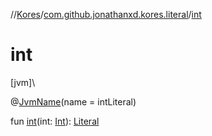 //[Kores](../../index.md)/[com.github.jonathanxd.kores.literal](index.md)/[int](int.md)

# int

[jvm]\

@[JvmName](https://kotlinlang.org/api/latest/jvm/stdlib/kotlin.jvm/-jvm-name/index.html)(name = intLiteral)

fun [int](int.md)(int: [Int](https://kotlinlang.org/api/latest/jvm/stdlib/kotlin/-int/index.html)): [Literal](-literal/index.md)
